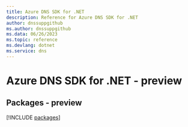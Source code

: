 ```yaml
---
title: Azure DNS SDK for .NET
description: Reference for Azure DNS SDK for .NET
author: dnssuppgithub
ms.author: dnssuppgithub
ms.data: 06/26/2023
ms.topic: reference
ms.devlang: dotnet
ms.service: dns
---
```

# Azure DNS SDK for .NET - preview
## Packages - preview
[!INCLUDE [packages](dns-index.md)]